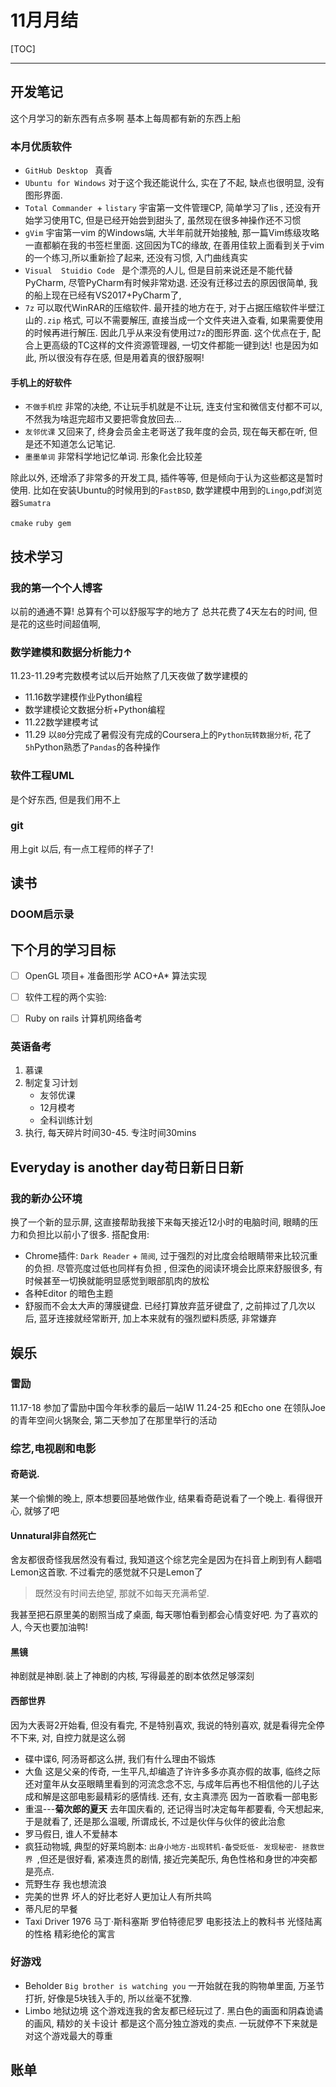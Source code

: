 # 11月月结

[TOC]

---

## 开发笔记

这个月学习的新东西有点多啊
基本上每周都有新的东西上船

### 本月优质软件
- `GitHub Desktop `
真香
- `Ubuntu for Windows`
对于这个我还能说什么, 实在了不起, 缺点也很明显, 没有图形界面.
- `Total Commander `+ `listary`
宇宙第一文件管理CP, 简单学习了lis , 还没有开始学习使用TC, 但是已经开始尝到甜头了, 虽然现在很多神操作还不习惯
- `gVim` 
宇宙第一vim 的Windows端, 大半年前就开始接触, 那一篇Vim练级攻略一直都躺在我的书签栏里面. 这回因为TC的缘故, 在善用佳软上面看到关于vim的一个练习,所以重新捡了起来, 还没有习惯, 入门曲线真实
- 	`Visual  Stuidio Code `
是个漂亮的人儿, 但是目前来说还是不能代替PyCharm, 尽管PyCharm有时候非常劝退. 还没有迁移过去的原因很简单, 我的船上现在已经有VS2017+PyCharm了, 
- `7z`
可以取代WinRAR的压缩软件. 最开挂的地方在于, 对于占据压缩软件半壁江山的`.zip` 格式, 可以不需要解压, 直接当成一个文件夹进入查看, 如果需要使用的时候再进行解压. 因此几乎从来没有使用过`7z`的图形界面. 这个优点在于, 配合上更高级的TC这样的文件资源管理器, 一切文件都能一键到达! 
也是因为如此, 所以很没有存在感, 但是用着真的很舒服啊!

#### 手机上的好软件
- `不做手机控`
非常的决绝, 不让玩手机就是不让玩, 连支付宝和微信支付都不可以, 不然我为啥逛完超市又要把零食放回去...
- `友邻优课`
又回来了, 终身会员金主老哥送了我年度的会员, 现在每天都在听, 但是还不知道怎么记笔记. 
- `墨墨单词`
非常科学地记忆单词. 形象化会比较差

除此以外, 还增添了非常多的开发工具, 插件等等, 但是倾向于认为这些都这是暂时使用. 比如在安装Ubuntu的时候用到的`FastBSD`, 数学建模中用到的`Lingo`,pdf浏览器`Sumatra`

`cmake`
`ruby gem`







## 技术学习

### 我的第一个个人博客
以前的通通不算!
总算有个可以舒服写字的地方了
总共花费了4天左右的时间, 但是花的这些时间超值啊, 

### 数学建模和数据分析能力↑
11.23-11.29考完数模考试以后开始熬了几天夜做了数学建模的

- 11.16数学建模作业Python编程
- 数学建模论文数据分析+Python编程
- 11.22数学建模考试
- 11.29 以`80`分完成了暑假没有完成的Coursera上的`Python玩转数据分析`, 花了`5h`Python熟悉了`Pandas`的各种操作


### 软件工程UML 
是个好东西, 但是我们用不上
### git 
用上git 以后, 有一点工程师的样子了!

## 读书
### DOOM启示录



## 下个月的学习目标

- [ ] OpenGL 项目+ 准备图形学
ACO+A* 算法实现
- [ ] 软件工程的两个实验:
- [ ] Ruby on rails
计算机网络备考



### 英语备考
1. 慕课
2. 制定复习计划
	- 友邻优课
	- 12月模考
	- 全科训练计划
1. 执行, 每天碎片时间30-45. 专注时间30mins




## Everyday is another day苟日新日日新

### 我的新办公环境
换了一个新的显示屏, 这直接帮助我接下来每天接近12小时的电脑时间, 眼睛的压力和负担比以前小了很多.
搭配食用:
- Chrome插件: `Dark Reader` + `简阅`, 过于强烈的对比度会给眼睛带来比较沉重的负担. 尽管亮度过低也同样有负担 , 但深色的阅读环境会比原来舒服很多, 有时候甚至一切换就能明显感觉到眼部肌肉的放松
- 各种Editor 的暗色主题
- 舒服而不会太大声的薄膜键盘.
	 	已经打算放弃蓝牙键盘了, 之前摔过了几次以后, 蓝牙连接就经常断开, 加上本来就有的强烈塑料质感, 非常嫌弃




## 娱乐

### 雷励
11.17-18 参加了雷励中国今年秋季的最后一站IW
11.24-25 和Echo one 在领队Joe 的青年空间火锅聚会, 第二天参加了在那里举行的活动
### 综艺,电视剧和电影

#### 奇葩说. 
某一个偷懒的晚上, 原本想要回基地做作业, 结果看奇葩说看了一个晚上. 看得很开心, 就够了吧
#### Unnatural非自然死亡  
舍友都很奇怪我居然没有看过, 我知道这个综艺完全是因为在抖音上刷到有人翻唱Lemon这首歌. 不过看完的感觉就不只是Lemon了
> 既然没有时间去绝望, 那就不如每天充满希望. 

我甚至把石原里美的剧照当成了桌面, 每天哪怕看到都会心情变好吧. 为了喜欢的人, 今天也要加油鸭! 

#### 黑镜
神剧就是神剧.装上了神剧的内核, 写得最差的剧本依然足够深刻

#### 西部世界
因为大表哥2开始看, 但没有看完, 不是特别喜欢, 我说的特别喜欢, 就是看得完全停不下来, 对,  自控力就是这么弱

- 碟中谍6, 阿汤哥都这么拼, 我们有什么理由不锻炼
- 大鱼
这是父亲的传奇, 一生平凡,却编造了许许多多亦真亦假的故事, 临终之际还对童年从女巫眼睛里看到的河流念念不忘, 与成年后再也不相信他的儿子达成和解是这部电影最精彩的感情线. 还有, 女主真漂亮 
因为一首歌看一部电影
-  重温---**菊次郎的夏天**
去年国庆看的, 还记得当时决定每年都要看, 今天想起来, 于是就看了, 还是那么温暖, 所谓成长, 不过是伙伴与伙伴的彼此治愈
- 罗马假日, 谁人不爱赫本
- 疯狂动物城, 典型的好莱坞剧本: `出身小地方-出现转机-备受贬低- 发现秘密- 拯救世界 `,但还是很好看, 紧凑连贯的剧情, 接近完美配乐, 角色性格和身世的冲突都是亮点.
- 荒野生存 我也想流浪
- 完美的世界 坏人的好比老好人更加让人有所共鸣
- 蒂凡尼的早餐
- Taxi Driver 1976
马丁·斯科塞斯 罗伯特德尼罗 电影技法上的教科书 光怪陆离的性格 精彩绝伦的寓言 

### 好游戏
- Beholder `Big brother is watching you`
一开始就在我的购物单里面, 万圣节打折, 好像是5块钱入手的, 所以丝毫不犹豫. 
- Limbo 地狱边境
这个游戏连我的舍友都已经玩过了. 黑白色的画面和阴森诡谲的画风, 精妙的关卡设计 都是这个高分独立游戏的卖点. 一玩就停不下来就是对这个游戏最大的尊重



## 账单
